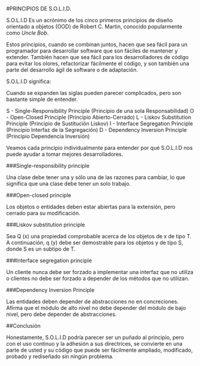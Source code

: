 #PRINCIPIOS DE S.O.L.I.D.

S.O.L.I.D Es un acrónimo de los cinco primeros principios de diseño orientado a objetos (OOD) de Robert C. Martin, conocido popularmente como *Uncle Bob*.

Estos principios, cuando se combinan juntos, hacen que sea fácil para un programador para desarrollar software que son fáciles de mantener y extender. También hacen que sea fácil para los desarrolladores de código para evitar los olores, refactorizar fácilmente el código, y son también una parte del desarrollo ágil de software o de adaptación.

S.O.L.I.D significa:

Cuando se expanden las siglas pueden parecer complicados, pero son bastante simple de entender.

S - Single-Responsibility Principle (Principio de una sola Responsabilidad)
O - Open-Closed Principle (Principio Abierto-Cerrado)
L - Liskov Substitution Principle (Principio de Sustitución Liskov)
I - Interface Segregation Principle (Principio Interfaz de la Segregación)
D - Dependency Inversion Principle (Principio Dependencia Inversión)

Veamos cada principio individualmente para entender por qué S.O.L.I.D nos puede ayudar a tomar mejores desarrolladores.

###Single-responsibility principle

Una clase debe tener una y sólo una de las razones para cambiar, lo que significa que una clase debe tener un solo trabajo.

###Open-closed principle

Los objetos o entidades deben estar abiertas para la extensión, pero cerrado para su modificación.

###Liskov substitution principle

Sea Q (x) una propiedad comprobable acerca de los objetos de x de tipo T. A continuación, q (y) debe ser demostrable para los objetos y de tipo S, donde S es un subtipo de T.

###Interface segregation principle

Un cliente nunca debe ser forzado a implementar una interfaz que no utiliza o clientes no debe ser forzado a depender de los métodos que no utilizan.

###Dependency Inversion Principle

Las entidades deben depender de abstracciones no en concreciones. Afirma que el módulo de alto nivel no debe depender del módulo de bajo nivel, pero debe depender de abstracciones.


##Conclusión

Honestamente, S.O.L.I.D podría parecer ser un puñado al principio, pero con el uso continuo y la adhesión a sus directrices, se convierte en una parte de usted y su código que puede ser fácilmente ampliado, modificado, probado y rediseñado sin ningún problema.

